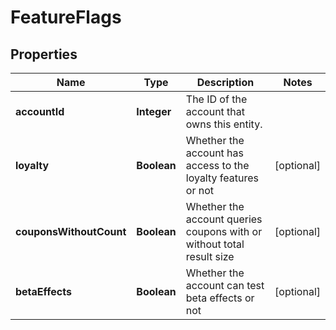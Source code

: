 
# FeatureFlags

## Properties
Name | Type | Description | Notes
------------ | ------------- | ------------- | -------------
**accountId** | **Integer** | The ID of the account that owns this entity. | 
**loyalty** | **Boolean** | Whether the account has access to the loyalty features or not |  [optional]
**couponsWithoutCount** | **Boolean** | Whether the account queries coupons with or without total result size |  [optional]
**betaEffects** | **Boolean** | Whether the account can test beta effects or not |  [optional]



